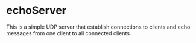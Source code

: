 # echoServer
This is a simple UDP server that establish connections to clients and echo messages from one client to all connected clients.
